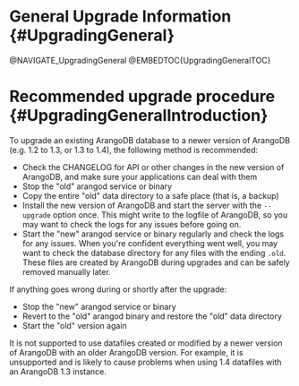 General Upgrade Information {#UpgradingGeneral}
===============================================

@NAVIGATE_UpgradingGeneral
@EMBEDTOC{UpgradingGeneralTOC}

Recommended upgrade procedure {#UpgradingGeneralIntroduction}
=============================================================

To upgrade an existing ArangoDB database to a newer version of ArangoDB (e.g. 1.2 to 1.3, or 1.3 to 1.4), the following method is recommended:
- Check the CHANGELOG for API or other changes in the new version of ArangoDB, and make sure your applications can deal with them
- Stop the "old" arangod service or binary
- Copy the entire "old" data directory to a safe place (that is, a backup)
- Install the new version of ArangoDB and start the server with the `--upgrade` option once. This might write to the logfile of ArangoDB, so you may want to check the logs for any issues before going on.
- Start the "new" arangod service or binary regularly and check the logs for any issues. When you're confident everything went well, you may want to check the database directory for any files with the ending `.old`. These files are created by ArangoDB during upgrades and can be safely removed manually later.

If anything goes wrong during or shortly after the upgrade:
- Stop the "new" arangod service or binary
- Revert to the "old" arangod binary and restore the "old" data directory
- Start the "old" version again

It is not supported to use datafiles created or modified by a newer version of ArangoDB with an older ArangoDB version. For example, it is unsupported and is likely to cause problems when using 1.4 datafiles with an ArangoDB 1.3 instance.
